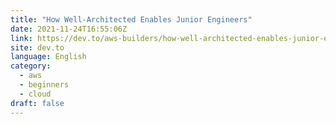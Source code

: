 ```yaml
---
title: "How Well-Architected Enables Junior Engineers"
date: 2021-11-24T16:55:06Z
link: https://dev.to/aws-builders/how-well-architected-enables-junior-engineers-24j?utm_medium=RSS&utm_source=news.12bit.vn
site: dev.to
language: English
category:
  - aws
  - beginners
  - cloud
draft: false
---
```

